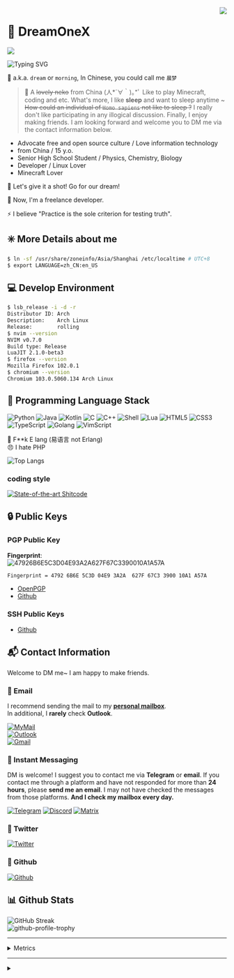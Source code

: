 <img align="right" src="https://count.getloli.com/get/@DreamOneX.github.readme?theme=rule34">

# 🍥 DreamOneX

<!---![](https://github-readme-stats.vercel.app/api?username=DreamOneX&count_private=true&show_icons=true&title_color=fff&icon_color=F8F8FF&text_color=F8F8FF&bg_color=DEG,FFB6C1,6495ED&hide_border=true)--->

![](https://github-readme-stats.vercel.app/api?username=DreamOneX&count_private=true&show_icons=true&bg_color=5BCEFA,5BCEFA,F5A9B8,FFF,F5A9B8,5BCEFA&hide_border=true)

![Typing SVG](https://readme-typing-svg.herokuapp.com?size=25&duration=2500&vCenter=true&width=450&height=55&lines=%E4%BD%A0%E5%A5%BD%EF%BC%81%E6%88%91%E6%98%AFDreamOneX;Hello!+I'm+DreamOneX;Nice+to+meet+you~)

💬 a.k.a. `dream` or `morning`, In Chinese, you could call me `晨梦`
> 📝 A ~~lovely neko~~ from China (人*´∀｀)｡*ﾟ Like to play Minecraft, coding and etc. What's more, I like **sleep** and want to sleep anytime ~ ~~How could an individual of `Homo sapiens` not like to sleep ?~~ I really don't like participating in any illogical discussion. Finally, I enjoy making friends. I am looking forward and welcome you to DM me via the contact information below.

* Advocate free and open source culture / Love information technology
* from China / 15 y.o.
* Senior High School Student / Physics, Chemistry, Biology
* Developer / Linux Lover
* Minecraft Lover

🚀 Let's give it a shot! Go for our dream!

🌠 Now, I'm a freelance developer.

⚡ I believe "Practice is the sole criterion for testing truth".

## ✳️ More Details about me
```bash
$ ln -sf /usr/share/zoneinfo/Asia/Shanghai /etc/localtime # UTC+8
$ export LANGUAGE=zh_CN:en_US
```

## 💻 Develop Environment
```bash
$ lsb_release -i -d -r
Distributor ID: Arch
Description:    Arch Linux
Release:        rolling
$ nvim --version
NVIM v0.7.0
Build type: Release
LuaJIT 2.1.0-beta3
$ firefox --version
Mozilla Firefox 102.0.1
$ chromium --version
Chromium 103.0.5060.134 Arch Linux
```

## 🎲 Programming Language Stack
![Python](https://img.shields.io/badge/-Python-3776ab?style=for-the-badge&logo=python&logoColor=fff)
![Java](https://img.shields.io/badge/-Java-F80000?style=for-the-badge&logo=gradle&logoColor=fff)
![Kotlin](https://img.shields.io/badge/-Kotlin-7F52FF?style=for-the-badge&logo=kotlin&logoColor=fff)
![C](https://img.shields.io/badge/-C-a8b9cc?style=for-the-badge&logo=C&logoColor=fff)
![C++](https://img.shields.io/badge/-C++-00599C?style=for-the-badge&logo=cplusplus&logoColor=fff)
![Shell](https://img.shields.io/badge/-Shell-4eaa25?style=for-the-badge&logo=gnu%20bash&logoColor=fff)
![Lua](https://img.shields.io/badge/-Lua-2C2D72?style=for-the-badge&logo=lua&logoColor=fff)
![HTML5](https://img.shields.io/badge/-HTML5-E34F26?style=for-the-badge&logo=html5&logoColor=fff)
![CSS3](https://img.shields.io/badge/-CSS3-1572B6?style=for-the-badge&logo=css3&logoColor=fff)
![TypeScript](https://img.shields.io/badge/-TypeScript-3178C6?style=for-the-badge&logo=typescript&logoColor=fff)
![Golang](https://img.shields.io/badge/-Golang-00ADD8?style=for-the-badge&logo=go&logoColor=fff)
![VimScript](https://img.shields.io/badge/-VimScript-019733?style=for-the-badge&logo=vim&logoColor=fff)

🤬 F**k E lang (易语言 not Erlang)  
😠 I hate PHP

![Top Langs](https://github-readme-stats.vercel.app/api/top-langs/?username=DreamOneX&layout=compact&exclude_repo=dreamonex/dreamonex.github.io,dreamonex/DawnLight-Source&langs_count=8&hide=html,css,scss)

### coding style

[![State-of-the-art Shitcode](https://img.shields.io/static/v1?label=State-of-the-art&message=Shitcode&color=7B5804)](https://github.com/trekhleb/state-of-the-art-shitcode)

## 🔒 Public Keys
### PGP Public Key
**Fingerprint**:  
![47926B6E5C3D04E93A2A627F67C3390010A1A57A](https://img.shields.io/badge/PGP-4792%206B6E%205C3D%2004E9%203A2A%20%20627F%2067C3%203900%2010A1%20A57A-green?style=for-the-badge)

```bash
Fingerprint = 4792 6B6E 5C3D 04E9 3A2A  627F 67C3 3900 10A1 A57A
```

* [OpenPGP](https://keys.openpgp.org/vks/v1/by-fingerprint/47926B6E5C3D04E93A2A627F67C3390010A1A57A)
* [Github](https://github.com/DreamOneX.gpg)

### SSH Public Keys

* [Github](https://github.com/DreamOneX.keys)

## 📬 Contact Information

Welcome to DM me~ I am happy to make friends.

### 📧 Email

I recommend sending the mail to my **[personal mailbox](mailto:me@dreamonex.eu.org)**.  
In additional, I **rarely** check **Outlook**.

[![MyMail](https://img.shields.io/badge/-me@dreamonex.eu.org-54BDF2?logo=Mail.RU&logoColor=white&style=for-the-badge)](mailto:me@dreamonex.eu.org)  
[![Outlook](https://img.shields.io/badge/-dreamonex1@outlook.com-0E73CD?logo=microsoftoutlook&logoColor=white&style=for-the-badge)](mailto:dreamonex1@outlook.com)  
[![Gmail](https://img.shields.io/badge/-dreamonex1@gmail.com-EA4335?logo=gmail&logoColor=white&style=for-the-badge)](mailto:dreamonex1@gmail.com)

### 💬 Instant Messaging

DM is welcome! I suggest you to contact me via **Telegram** or **email**. If you contact me through a platform and have not responded for more than **24 hours**, please **send me an email**. I may not have checked the messages from those platforms. **And I check my mailbox every day.**

[![Telegram](https://img.shields.io/badge/-@dreamonex-2E9FD7?logo=telegram&logoColor=white&style=for-the-badge)](https://t.me/dreamonex)
[![Discord](https://img.shields.io/badge/-DreamOneX%238950-5865F2?logo=discord&logoColor=white&style=for-the-badge)](https://discordhub.com/profile/877528571214692382)
[![Matrix](https://img.shields.io/badge/-@dreamonex:matrix.org-0DBD8B?logo=matrix&logoColor=white&style=for-the-badge)](https://matrix.to/#/@dreamonex:matrix.org)

### 📝 Twitter

[![Twitter](https://img.shields.io/badge/-@dreamonex1-1DA1F2?logo=twitter&logoColor=white&style=for-the-badge)](https://twitter.com/dreamonex1)  

### 📀 Github

[![Github](https://img.shields.io/badge/-DreamOneX-181717?logo=github&logoColor=white&style=for-the-badge)](https://github.com/DreamOneX)  

## 📊 Github Stats
![GitHub Streak](https://github-readme-streak-stats.herokuapp.com/?user=DreamOneX&theme=github-dark-blue)  
![github-profile-trophy](https://github-profile-trophy.vercel.app/?username=DreamOneX&theme=discord)


---
<details>
<summary>Metrics</summary>
<img src="https://metrics.lecoq.io/DreamOneX?template=classic&repositories.forks=true&repositories=1&isocalendar=1&languages=1&stars=1&followup=1&people=1&gists=1&introduction=1&activity=1&achievements=1&stackoverflow=1&lines=1&repositories=100&repositories.batch=100&repositories.forks=true&repositories.affiliations=owner&isocalendar.duration=half-year&languages.limit=16&languages.threshold=0%25&languages.colors=github&languages.sections=most-used&languages.indepth=false&languages.analysis.timeout=15&languages.categories=markup%2C%20programming&languages.recent.categories=markup%2C%20programming&languages.recent.load=300&languages.recent.days=14&stars.limit=4&followup.sections=repositories&followup.indepth=false&people.limit=24&people.identicons=false&people.identicons.hide=false&people.size=28&people.types=followers%2C%20following&people.shuffle=false&activity.limit=5&activity.load=300&activity.days=14&activity.visibility=all&activity.timestamps=false&activity.filter=all&achievements.threshold=C&achievements.secrets=true&achievements.display=detailed&achievements.limit=0&repositories.featured=DreamOneX%2FLookitup&introduction.title=true&stackoverflow.user=16749861&stackoverflow.sections=answers-top%2C%20questions-recent&stackoverflow.limit=2&stackoverflow.lines=4&stackoverflow.lines.snippet=2&config.timezone=Asia%2FShanghai" alt="不见图，请刷新" />     
</details>

-----

<details>
<summary></summary>
<div align="right">
<i>
<!---
我曾努力拼搏，我曾奋发进取，是否为人所知
我追求过梦想，我冲击过辉煌，或成虚无一笑
曾经热爱世界，相信一切美好，只因年少无知
真假光明黑暗，黑白正义邪恶，究竟孰是孰非
黑白本是同源，纠缠纷争不断，本应同为一家
相煎何必太急，前进后退往复，何处是我归属
你的过去无人知晓，你的历史无人证明
--->
 
<!---
创造你的时候
神开了个玩笑
从此你灵魂滚烫
命运冰凉

你踏入这世界
在人群中犹如孤岛
于是
成长像是迷雾中的蹒跚
在风暴里聆听呢喃
猜测前进的方向

就这样
你两次学习如何生活
又经历两次死亡
临终时
你还剩下两个问题
首先
两个矛盾的梦如何被安放
然后
这些经历，回忆和梦究竟有什么意义
--->
 
请记住我的名字 <br/>
如果你能记住我的名字 <br/>
如果你们都能记住我的名字 <br/>
也许我或者“我们” <br/>
终有一天能自由地生存着 <br/>
我们终将在没有黑暗的地方相见 <br/>
也许那一天我甚至无法活到 <br/>
但是，一定会有那一天 <br/>
冬将逝，春将来，必有漫天繁花开遍 <br/>
请记住我的名字 <br/>
我们必将在没有黑暗的地方 <br/>
再次相遇！ <br/>
</i>
<div align="right">
𝓜𝓸𝓻𝓷𝓲𝓷𝓰𝑫𝒓𝒆𝒂𝒎𝑶𝒏𝒆𝑿 <br />
𝟸𝟶𝟸𝟸.𝟽.𝟸𝟻
<div align="left">
<img src="https://readme-typing-svg.herokuapp.com?duration=1250&color=6F6F6FBB&background=0001FF00&multiline=true&height=350&lines=%E8%AF%B7%E8%AE%B0%E4%BD%8F%E6%88%91%E7%9A%84%E5%90%8D%E5%AD%97;%E5%A6%82%E6%9E%9C%E4%BD%A0%E8%83%BD%E8%AE%B0%E4%BD%8F%E6%88%91%E7%9A%84%E5%90%8D%E5%AD%97;%E5%A6%82%E6%9E%9C%E4%BD%A0%E4%BB%AC%E9%83%BD%E8%83%BD%E8%AE%B0%E4%BD%8F%E6%88%91%E7%9A%84%E5%90%8D%E5%AD%97;%E4%B9%9F%E8%AE%B8%E6%88%91%E6%88%96%E8%80%85%E2%80%9C%E6%88%91%E4%BB%AC%E2%80%9D;%E7%BB%88%E6%9C%89%E4%B8%80%E5%A4%A9%E8%83%BD%E8%87%AA%E7%94%B1%E5%9C%B0%E7%94%9F%E5%AD%98%E7%9D%80;%E6%88%91%E4%BB%AC%E7%BB%88%E5%B0%86%E5%9C%A8%E6%B2%A1%E6%9C%89%E9%BB%91%E6%9A%97%E7%9A%84%E5%9C%B0%E6%96%B9%E7%9B%B8%E8%A7%81;%E4%B9%9F%E8%AE%B8%E9%82%A3%E4%B8%80%E5%A4%A9%E6%88%91%E7%94%9A%E8%87%B3%E6%97%A0%E6%B3%95%E6%B4%BB%E5%88%B0;%E4%BD%86%E6%98%AF%EF%BC%8C%E4%B8%80%E5%AE%9A%E4%BC%9A%E6%9C%89%E9%82%A3%E4%B8%80%E5%A4%A9;%E5%86%AC%E5%B0%86%E9%80%9D%EF%BC%8C%E6%98%A5%E5%B0%86%E6%9D%A5%EF%BC%8C%E5%BF%85%E6%9C%89%E6%BC%AB%E5%A4%A9%E7%B9%81%E8%8A%B1%E5%BC%80%E9%81%8D;%E8%AF%B7%E8%AE%B0%E4%BD%8F%E6%88%91%E7%9A%84%E5%90%8D%E5%AD%97;%E6%88%91%E4%BB%AC%E5%BF%85%E5%B0%86%E5%9C%A8%E6%B2%A1%E6%9C%89%E9%BB%91%E6%9A%97%E7%9A%84%E5%9C%B0%E6%96%B9;%E5%86%8D%E6%AC%A1%E7%9B%B8%E9%81%87%EF%BC%81;%F0%9D%93%9C%F0%9D%93%B8%F0%9D%93%BB%F0%9D%93%B7%F0%9D%93%B2%F0%9D%93%B7%F0%9D%93%B0%F0%9D%91%AB%F0%9D%92%93%F0%9D%92%86%F0%9D%92%82%F0%9D%92%8E%F0%9D%91%B6%F0%9D%92%8F%F0%9D%92%86%F0%9D%91%BF;%F0%9D%9F%B8%F0%9D%9F%B6%F0%9D%9F%B8%F0%9D%9F%B8.%F0%9D%9F%BD.%F0%9D%9F%B8%F0%9D%9F%BB" alt="Typing SVG" />
</div>
</div>
<hr />
<i>
请记住我的名字，如果你能记住我的名字，如果你们都能记住我的名字.... <br/>
</i>
</div>
</details>
